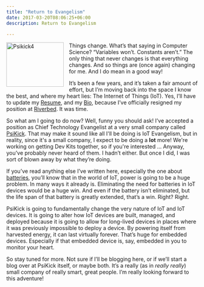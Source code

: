 ```yaml
---
title: "Return to Evangelism"
date: 2017-03-20T08:06:25+06:00
description: Return to Evangelism

---
```

<img style="float: left; margin-right: 1em; margin-bottom: 1em;" title="psikick4.png" src="http://davidgs.com/davidgs_blog/wp-content/uploads/2015/02/psikick4.png" alt="Psikick4" width="151" height="117" border="0" />

Things change. What’s that saying in Computer Science? “Variables won’t. Constants aren’t.” The only thing that never changes is that everything changes. And so things are (once again) changing for me. And I do mean in a good way!

It’s been a few years, and it’s taken a fair amount of effort, but I’m moving back into the space I know the best, and where my heart lies: The Internet of Things (IoT). Yes, I’ll have to update my <a href="http://davidgs.com/Resume.html">Resume</a>, and my <a href="http://davidgs.com/Bio.html">Bio</a>, because I’ve officially resigned my position at <a href="http://riverbed.com/">Riverbed</a>. It was time.

So what am I going to do now? Well, funny you should ask! I’ve accepted a position as Chief Technology Evangelist at a very small company called <a href="http://www.psikick.com/">PsiKick</a>. That may make it sound like all I'll be doing is IoT Evangelism, but in reality, since it's a small company, I expect to be doing a <strong>lot</strong> more! We're working on getting Dev Kits together, so if you're interested ... Anyway, you’ve probably never heard of them. I hadn’t either. But once I did, I was sort of blown away by what they’re doing.

If you’ve read anything else I’ve written here, especially the one about <a href="http://davidgs.com/davidgs_blog/?p=90">batteries</a>, you’ll know that in the world of IoT, power is going to be a huge problem. In many ways it already is. Eliminating the need for batteries in IoT devices would be a huge win. And even if the battery isn’t eliminated, but the life span of that battery is greatly extended, that’s a win. Right? Right.

PsiKick is going to fundamentally change the very nature of IoT and IoT devices. It is going to alter how IoT devices are built, managed, and deployed because it is going to allow for long-lived devices in places where it was previously impossible to deploy a device. By powering itself from harvested energy, it can last virtually forever. That’s huge for embedded devices. Especially if that embedded device is, say, embedded in you to monitor your heart.

So stay tuned for more. Not sure if I’ll be blogging here, or if we’ll start a blog over at PsiKick itself, or maybe both. It’s a really (as in <em>really really</em>) small company of really smart, great people. I’m really looking forward to this adventure!
